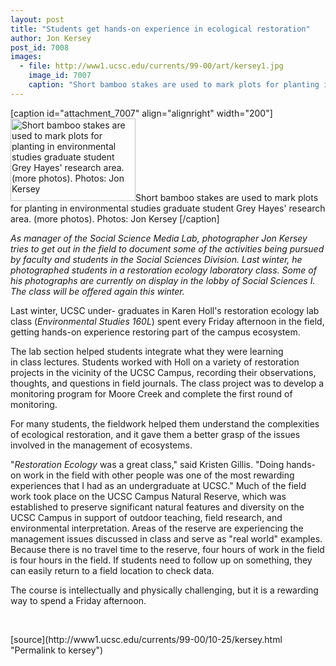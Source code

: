 ```yaml
---
layout: post
title: "Students get hands-on experience in ecological restoration"
author: Jon Kersey
post_id: 7008
images:
  - file: http://www1.ucsc.edu/currents/99-00/art/kersey1.jpg
    image_id: 7007
    caption: "Short bamboo stakes are used to mark plots for planting in environmental studies graduate student Grey Hayes' research area. (more photos). Photos: Jon Kersey  "
---
```


[caption id="attachment_7007" align="alignright" width="200"]<a href="http://localhost/mysite/wp-content/uploads/1999/10/kersey1.jpg"><img class="size-full wp-image-7007" src="http://localhost/mysite/wp-content/uploads/1999/10/kersey1.jpg" alt="Short bamboo stakes are used to mark plots for planting in environmental studies graduate student Grey Hayes' research area. (more photos). Photos: Jon Kersey  " width="200" height="132" /></a>Short bamboo stakes are used to mark plots for planting in environmental studies graduate student Grey Hayes' research area. (more photos). Photos: Jon Kersey  [/caption]
<p>
  <i>As manager of the Social Science Media Lab, photographer Jon Kersey tries to get out in the field to document some of the activities being pursued by faculty and students in the Social Sciences Division. Last winter, he photographed students in a restoration ecology laboratory class. Some of his photographs are currently on display in the lobby of Social Sciences I. The class will be offered again this winter.</i>
</p>Last winter, UCSC under- graduates in Karen Holl's restoration ecology lab class (<i>Environmental Studies 160L</i>) spent every Friday afternoon in the field, getting hands-on experience restoring part of the campus ecosystem.
<p>
  The lab section helped students integrate what they were learning<br>
  in class lectures. Students worked with Holl on a variety of restoration projects in the vicinity of the UCSC Campus, recording their observations, thoughts, and questions in field journals. The class project was to develop a monitoring program for Moore Creek and complete the first round of monitoring.
</p>
<p>
  For many students, the fieldwork helped them understand the complexities of ecological restoration, and it gave them a better grasp of the issues involved in the management of ecosystems.
</p>
<p>
  "<i>Restoration Ecology</i> was a great class," said Kristen Gillis. "Doing hands-on work in the field with other people was one of the most rewarding experiences that I had as an undergraduate at UCSC." Much of the field work took place on the UCSC Campus Natural Reserve, which was established to preserve significant natural features and diversity on the UCSC Campus in support of outdoor teaching, field research, and environmental interpretation. Areas of the reserve are experiencing the management issues discussed in class and serve as "real world" examples. Because there is no travel time to the reserve, four hours of work in the field is four hours in the field. If students need to follow up on something, they can easily return to a field location to check data.
</p>
<p>
  The course is intellectually and physically challenging, but it is a rewarding way to spend a Friday afternoon.
</p>
<p>
  <br>

</p>
[source](http://www1.ucsc.edu/currents/99-00/10-25/kersey.html "Permalink to kersey")
